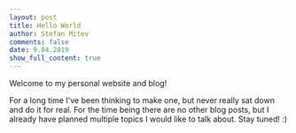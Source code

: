 ```yaml
---
layout: post
title: Hello World
author: Stefan Mitev
comments: false
date: 9.04.2019
show_full_content: true
---
```


Welcome to my personal website and blog! 

For a long time I've been thinking to make one, but never really sat down and do it for real. For the time being there are no other blog posts, but I already have planned multiple topics I would like to talk about. Stay tuned! :)